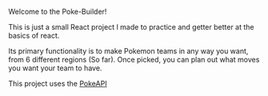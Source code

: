 Welcome to the Poke-Builder! 

This is just a small React project I made to practice and getter better at the basics of react.

Its primary functionality is to make Pokemon teams in any way you want, from 6 different regions (So far). 
Once picked, you can plan out what moves you want your team to have. 

This project uses the <a href='https://pokeapi.co/'>PokeAPI</a> 
